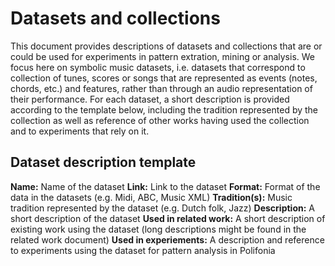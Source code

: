 # Datasets and collections

This document provides descriptions of datasets and collections that are or could be used for experiments in pattern extration, mining or analysis. We focus here on symbolic music datasets, i.e. datasets that correspond to collection of tunes, scores or songs that are represented as events (notes, chords, etc.) and features, rather than through an audio representation of their performance. For each dataset, a short description is provided according to the template below, including the tradition represented by the collection as well as reference of other works having used the collection and to experiments that rely on it.

## Dataset description template

**Name:** Name of the dataset
**Link:** Link to the dataset
**Format:** Format of the data in the datasets (e.g. Midi, ABC, Music XML)
**Tradition(s):** Music tradition represented by the dataset (e.g. Dutch folk, Jazz)
**Description:** A short description of the dataset
**Used in related work:** A short description of existing work using the dataset (long descriptions might be found in the related work document)
**Used in experiements:** A description and reference to experiments using the dataset for pattern analysis in Polifonia

